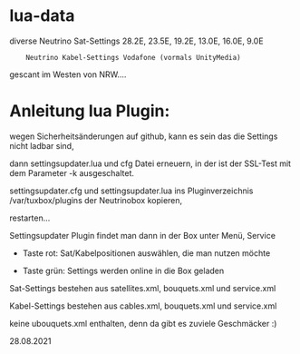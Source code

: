# lua-data

diverse Neutrino Sat-Settings 28.2E, 23.5E, 19.2E, 13.0E, 16.0E, 9.0E

        Neutrino Kabel-Settings Vodafone (vormals UnityMedia)

gescant im Westen von NRW....


# Anleitung lua Plugin:

 wegen Sicherheitsänderungen auf github, kann es sein das die Settings nicht ladbar sind,

 dann settingsupdater.lua und cfg Datei erneuern, in der ist der SSL-Test mit dem Parameter -k ausgeschaltet.

 settingsupdater.cfg und settingsupdater.lua ins Pluginverzeichnis /var/tuxbox/plugins der Neutrinobox kopieren,

 restarten...

 Settingsupdater Plugin findet man dann in der Box unter Menü, Service

*  Taste rot: Sat/Kabelpositionen auswählen, die man nutzen möchte

*  Taste grün: Settings werden online in die Box geladen


 Sat-Settings bestehen aus satellites.xml, bouquets.xml und service.xml

 Kabel-Settings bestehen aus cables.xml, bouquets.xml und service.xml

 keine ubouquets.xml enthalten, denn da gibt es zuviele Geschmäcker :) 


28.08.2021


